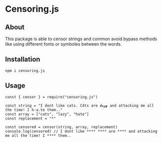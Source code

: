 # Censoring.js

## About
This package is able to censor strings and common avoid bypass methods like using different fonts or symboles between the words.

## Installation
```
npm i censoring.js
```

## Usage
```
const { censor } = require("censoring.js")

const string = "I dont like cats. C4ts are 𝓵𝓪𝔃𝔂 and attacking me all the time! I h-a.te them.."
const array = ["cats", "lazy", "hate"]
const replacement = "*"

const censored = censor(string, array, replacement)
console.log(censored) // I dont like **** **** are **** and attacking me all the time! I **** them..
```

